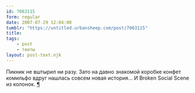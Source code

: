 ```yaml
---
id: 7063115
form: regular
date: 2007-07-29 12:04:00
tumblr: "https://untitled.urbansheep.com/post/7063115"
title:
tags:
    - post
    - твиты
layout: post-text.njk
---
```


<p>Пикник не вштырил ни разу. Зато на давно знакомой коробке конфет комильфо вдруг нашлась совсем новая история&hellip; И Broken Social Scene из колонок. <a href="http://twitter.com/urbansheep/statuses/174330862">¶</a></p>

